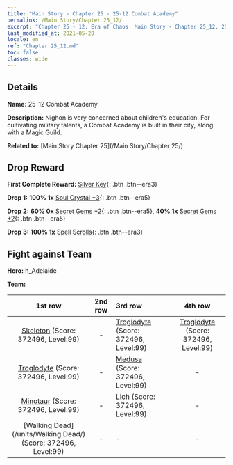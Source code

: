```yaml
---
title: "Main Story - Chapter 25 - 25-12 Combat Academy"
permalink: /Main Story/Chapter 25_12/
excerpt: "Chapter 25 - 12. Era of Chaos  Main Story - Chapter 25_12. 25-12 Combat Academy"
last_modified_at: 2021-05-28
locale: en
ref: "Chapter 25_12.md"
toc: false
classes: wide
---
```


## Details

 **Name:** 25-12 Combat Academy

 **Description:** Nighon is very concerned about children's education. For cultivating military talents, a Combat Academy is built in their city, along with a Magic Guild.

 **Related to:** [Main Story Chapter 25](/Main Story/Chapter 25/)

## Drop Reward

 **First Complete Reward:** [Silver Key](/Items/con_693/){: .btn .btn--era3}

 **Drop 1:** **100% 1x** [Soul Crystal +3](/Items/mat_87/){: .btn .btn--era5}

 **Drop 2:** **60% 0x** [Secret Gems +2](/Items/mat_79/){: .btn .btn--era5}, **40% 1x** [Secret Gems +2](/Items/mat_79/){: .btn .btn--era5}

 **Drop 3:** **100% 1x** [Spell Scrolls](/Items/con_694/){: .btn .btn--era3}


## Fight against Team
 **Hero:** h_Adelaide

 **Team:**


  | 1st row | 2nd row | 3rd row | 4th row |
  |:----:|:----:|:----|:----:|
  | [Skeleton](/units/Skeleton/) (Score: 372496, Level:99)  | - | [Troglodyte](/units/Troglodyte/) (Score: 372496, Level:99)  | [Troglodyte](/units/Troglodyte/) (Score: 372496, Level:99)  |
  | [Troglodyte](/units/Troglodyte/) (Score: 372496, Level:99)  | - | [Medusa](/units/Medusa/) (Score: 372496, Level:99)  | - |
  | [Minotaur](/units/Minotaur/) (Score: 372496, Level:99)  | - | [Lich](/units/Lich/) (Score: 372496, Level:99)  | - |
  | [Walking Dead](/units/Walking Dead/) (Score: 372496, Level:99)  | - | - | - |


